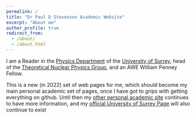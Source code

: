 ```yaml
---
permalink: /
title: "Dr Paul D Stevenson Academic Website"
excerpt: "About me"
author_profile: true
redirect_from: 
  - /about/
  - /about.html
---
```


I am a Reader in the [Physics Department](https://www.surrey.ac.uk/department-physics) of the [University of Surrey](http://www.surrey.ac.uk),  head of the [Theoretical Nuclear Physics Group](https://www.surrey.ac.uk/theoretical-nuclear-physics-group), and an AWE William Penney Fellow.

This is a new (in 2022) set of web pages for me, which should become my main personal academic set of pages, once I have got to grips with getting everything on github.  Until then my [other personal academic site](http://personal.ph.surrey.ac.uk/~phs3ps/) continues to have more information, and my [official University of Surrey Page](https://www.surrey.ac.uk/people/paul-stevenson) will also continue to exist

